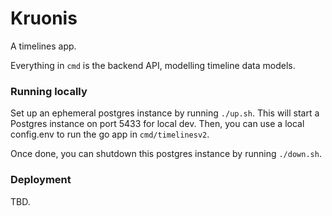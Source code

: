 # Kruonis

A timelines app. 

Everything in `cmd` is the backend API, modelling timeline data models.

### Running locally
Set up an ephemeral postgres instance by running `./up.sh`. This will start a Postgres instance on port 5433 for local dev.
Then, you can use a local config.env to run the go app in `cmd/timelinesv2`.

Once done, you can shutdown this postgres instance by running `./down.sh`.

### Deployment 
TBD.
